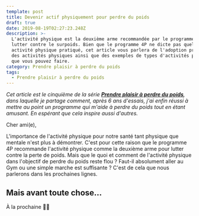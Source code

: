 ```yaml
---
template: post
title: Devenir actif physiquement pour perdre du poids
draft: true
date: 2019-08-19T02:27:23.248Z
description: >-
  L'activité physique est la deuxième arme recommandée par le programme 4P pour
  lutter contre le surpoids. Bien que le programme 4P ne dicte pas quelle
  activité physique pratiqué, cet article vous parlera de l'adoption progressive
  des activités physiques ainsi que des exemples de types d'activités physiques
  que vous pouvez faire.
category: Prendre plaisir à perdre du poids
tags:
  - Prendre plaisir à perdre du poids
---
```

_Cet article est le cinquième de la série [**Prendre plaisir à perdre du poids**](https://www.didia.me/category/prendre-plaisir-a-perdre-du-poids/), dans laquelle je partage comment, après 6 ans d'essais, j'ai enfin réussi à mettre au point un programme qui m'aide à perdre du poids tout en étant amusant. En espérant que cela inspire aussi d'autres._

Cher ami(e),

L'importance de l'activité physique pour notre santé tant physique que mentale n'est plus à démontrer. C'est pour cette raison que le programme 4P recommande l'activité physique comme la deuxième arme pour lutter contre la perte de poids. Mais que le quoi et comment de l'activité physique dans l'objectif de perdre du poids reste flou ? Faut-il absolument aller au Gym ou une simple marche est suffisante ? C'est de cela que nous parlerons dans les prochaines lignes.

## Mais avant toute chose…



À la prochaine ✌🏾
